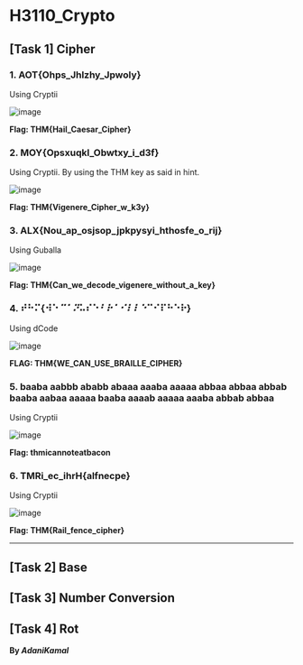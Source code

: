 # H3110_Crypto

## [Task 1] Cipher

### 1.	AOT{Ohps_Jhlzhy_Jpwoly}

Using Cryptii

![image](https://user-images.githubusercontent.com/44063862/82730672-079fe100-9d34-11ea-91e7-ebb91b906f6e.png)

**Flag: THM{Hail_Caesar_Cipher}**

### 2.	MOY{Opsxuqkl_Obwtxy_i_d3f}

Using Cryptii. By using the THM key as said in hint.

![image](https://user-images.githubusercontent.com/44063862/82730681-21d9bf00-9d34-11ea-8670-001a3b58fbef.png)

**Flag: THM{Vigenere_Cipher_w_k3y}**

### 3.	ALX{Nou_ap_osjsop_jpkpysyi_hthosfe_o_rij}

Using Guballa

![image](https://user-images.githubusercontent.com/44063862/82730687-459d0500-9d34-11ea-82b8-6c47469aaab8.png)

**Flag: THM{Can_we_decode_vigenere_without_a_key}**

### 4.	⠞⠓⠍{⠺⠑_⠉⠁⠝_⠥⠎⠑_⠃⠗⠁⠊⠇⠇⠑_⠉⠊⠏⠓⠑⠗}

Using dCode

![image](https://user-images.githubusercontent.com/44063862/82730702-551c4e00-9d34-11ea-8a77-a6df9edd011b.png)

**FLAG: THM{WE_CAN_USE_BRAILLE_CIPHER}**

### 5.	baaba aabbb ababb abaaa aaaba aaaaa abbaa abbaa abbab baaba aabaa aaaaa baaba aaaab aaaaa aaaba abbab abbaa

Using Cryptii

![image](https://user-images.githubusercontent.com/44063862/82730720-78df9400-9d34-11ea-9ce8-b7d9b1ee1c36.png)

**Flag: thmicannoteatbacon**

### 6.	TMRi_ec_ihrH{alfnecpe}

Using Cryptii

![image](https://user-images.githubusercontent.com/44063862/82730735-914fae80-9d34-11ea-9190-6012bc445b10.png)

**Flag: THM{Rail_fence_cipher}**

__________________________________________________________________________________________________________________________

## [Task 2] Base

## [Task 3] Number Conversion

## [Task 4] Rot


**By _AdaniKamal_**
